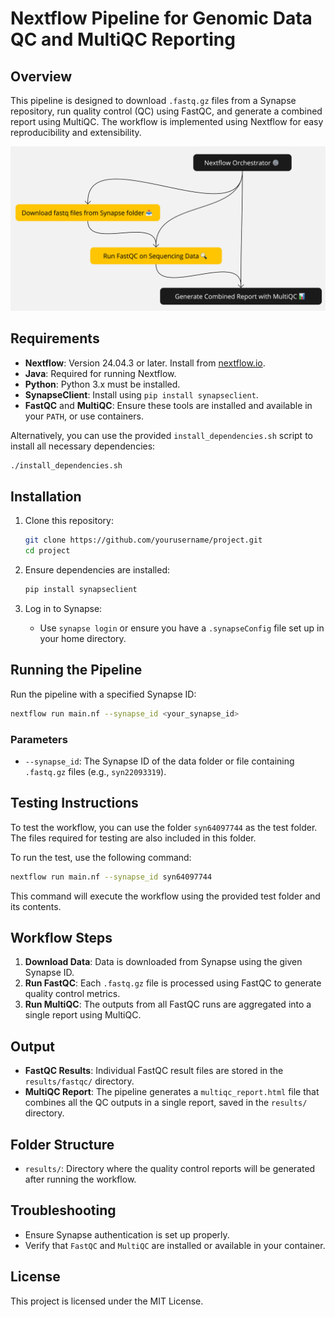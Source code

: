 # Nextflow Pipeline for Genomic Data QC and MultiQC Reporting

## Overview
This pipeline is designed to download `.fastq.gz` files from a Synapse repository, run quality control (QC) using FastQC, and generate a combined report using MultiQC. The workflow is implemented using Nextflow for easy reproducibility and extensibility.

![Nextflow Genomic Data QC Pipeline](pipeline_overview.jpg)

## Requirements
- **Nextflow**: Version 24.04.3 or later. Install from [nextflow.io](https://www.nextflow.io/).
- **Java**: Required for running Nextflow.
- **Python**: Python 3.x must be installed.
- **SynapseClient**: Install using `pip install synapseclient`.
- **FastQC** and **MultiQC**: Ensure these tools are installed and available in your `PATH`, or use containers.

Alternatively, you can use the provided `install_dependencies.sh` script to install all necessary dependencies:

```bash
./install_dependencies.sh
```

## Installation
1. Clone this repository:
   ```bash
   git clone https://github.com/yourusername/project.git
   cd project
   ```

2. Ensure dependencies are installed:
   ```bash
   pip install synapseclient
   ```

3. Log in to Synapse:
   - Use `synapse login` or ensure you have a `.synapseConfig` file set up in your home directory.


## Running the Pipeline
Run the pipeline with a specified Synapse ID:

```bash
nextflow run main.nf --synapse_id <your_synapse_id>
```

### Parameters
- `--synapse_id`: The Synapse ID of the data folder or file containing `.fastq.gz` files (e.g., `syn22093319`).

## Testing Instructions

To test the workflow, you can use the folder `syn64097744` as the test folder. The files required for testing are also included in this folder.

To run the test, use the following command:

```bash
nextflow run main.nf --synapse_id syn64097744
```

This command will execute the workflow using the provided test folder and its contents.

## Workflow Steps
1. **Download Data**: Data is downloaded from Synapse using the given Synapse ID.
2. **Run FastQC**: Each `.fastq.gz` file is processed using FastQC to generate quality control metrics.
3. **Run MultiQC**: The outputs from all FastQC runs are aggregated into a single report using MultiQC.

## Output
- **FastQC Results**: Individual FastQC result files are stored in the `results/fastqc/` directory.
- **MultiQC Report**: The pipeline generates a `multiqc_report.html` file that combines all the QC outputs in a single report, saved in the `results/` directory.

## Folder Structure
- `results/`: Directory where the quality control reports will be generated after running the workflow.

## Troubleshooting
- Ensure Synapse authentication is set up properly.
- Verify that `FastQC` and `MultiQC` are installed or available in your container.

## License
This project is licensed under the MIT License.

